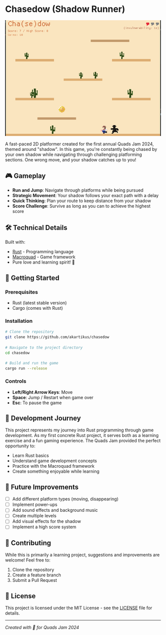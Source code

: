 # Chasedow (Shadow Runner)

![Game Screenshot](assets/screen.png)

A fast-paced 2D platformer created for the first annual Quads Jam 2024, themed around "shadow". In this game, you're constantly being chased by your own shadow while navigating through challenging platforming sections. One wrong move, and your shadow catches up to you!

## 🎮 Gameplay

- **Run and Jump**: Navigate through platforms while being pursued
- **Strategic Movement**: Your shadow follows your exact path with a delay
- **Quick Thinking**: Plan your route to keep distance from your shadow
- **Score Challenge**: Survive as long as you can to achieve the highest score

## 🛠️ Technical Details

Built with:
- [Rust](https://www.rust-lang.org/) - Programming language
- [Macroquad](https://github.com/not-fl3/macroquad) - Game framework
- Pure love and learning spirit! 🦀

## 🚀 Getting Started

### Prerequisites
- Rust (latest stable version)
- Cargo (comes with Rust)

### Installation

```bash
# Clone the repository
git clone https://github.com/akartikus/chasedow

# Navigate to the project directory
cd chasedow

# Build and run the game
cargo run --release
```

### Controls
- **Left/Right Arrow Keys**: Move
- **Space**: Jump / Restart when game over
- **Esc**: To pause the game 

## 🎯 Development Journey

This project represents my journey into Rust programming through game development. As my first concrete Rust project, it serves both as a learning exercise and a fun gaming experience. The Quads Jam provided the perfect opportunity to:
- Learn Rust basics
- Understand game development concepts
- Practice with the Macroquad framework
- Create something enjoyable while learning

## 🔄 Future Improvements

- [ ] Add different platform types (moving, disappearing)
- [ ] Implement power-ups
- [ ] Add sound effects and background music
- [ ] Create multiple levels
- [ ] Add visual effects for the shadow
- [ ] Implement a high score system

## 👥 Contributing

While this is primarily a learning project, suggestions and improvements are welcome! Feel free to:
1. Clone the repository
2. Create a feature branch
3. Submit a Pull Request

## 📝 License

This project is licensed under the MIT License - see the [LICENSE](LICENSE) file for details.

---

*Created with 💖 for Quads Jam 2024*
